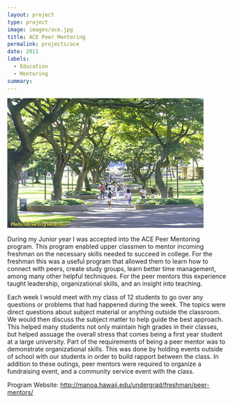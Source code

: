 ```yaml
---
layout: project
type: project
image: images/ace.jpg
title: ACE Peer Mentoring
permalink: projects/ace
date: 2011
labels:
  - Education
  - Mentoring
summary: 
---
```


<img class="ui medium right floated rounded image" src="../images/mall.jpg">

During my Junior year I was accepted into the ACE Peer Mentoring program. This program enabled upper classmen to mentor incoming freshman on the necessary skills needed to succeed in college. For the freshman this was a useful program that allowed them to learn how to connect with peers, create study groups, learn better time management, among many other helpful techniques. For the peer mentors this experience taught leadership, organizational skills, and an insight into teaching. 
 
 
Each week I would meet with my class of 12 students to go over any questions or problems that had happened during the week. The topics were direct questions about subject material or anything outside the classroom. We would then discuss the subject matter to help guide the best approach. This helped many students not only maintain high grades in their classes, but helped assuage the overall stress that comes being a first year student at a large university. Part of the requirements of being a peer mentor was to demonstrate organizational skills. This was done by holding events outside of school with our students in order to build rapport between the class. In addition to these outings, peer mentors were required to organize a fundraising event, and a community service event with the class.   

Program Website: http://manoa.hawaii.edu/undergrad/freshman/peer-mentors/
